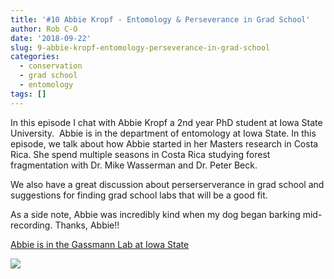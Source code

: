 ```yaml
---
title: '#10 Abbie Kropf - Entomology & Perseverance in Grad School'
author: Rob C-O
date: '2018-09-22'
slug: 9-abbie-kropf-entomology-perseverance-in-grad-school
categories:
  - conservation
  - grad school
  - entomology
tags: []
---
```


In this episode I chat with Abbie Kropf a 2nd year PhD student at Iowa State University.  Abbie is in the department of entomology at Iowa State. In this episode, we talk about how Abbie started in her Masters research in Costa Rica. She spend multiple seasons in Costa Rica studying forest fragmentation with Dr. Mike Wasserman and Dr. Peter Beck.

We also have a great discussion about perserserverance in grad school and suggestions for finding grad school labs that will be a good fit.

As a side note, Abbie was incredibly kind when my dog began barking mid-recording. Thanks, Abbie!!

[Abbie is in the Gassmann Lab at Iowa State](https://www.ent.iastate.edu/dept/faculty/gassmann/people/abigail-kropf)

![](https://www.ent.iastate.edu/dept/faculty/gassmann/files/styles/people_thumb/public/people/profilepictures/img_1941_4.jpg?itok=yEm4yn2I)
